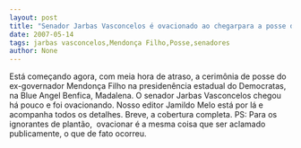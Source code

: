 ```yaml
---
layout: post
title: "Senador Jarbas Vasconcelos é ovacionado ao chegarpara a posse de Mendonça Filho "
date: 2007-05-14
tags: jarbas vasconcelos,Mendonça Filho,Posse,senadores
author: None
---
```

Est&aacute; come&ccedil;ando agora, com meia hora de atraso,&nbsp;a cerim&ocirc;nia de posse do ex-governador Mendon&ccedil;a Filho na presiden&ecirc;ncia estadual do Democratas, na Blue Angel Benfica, Madalena.
O senador Jarbas Vasconcelos chegou h&aacute; pouco e foi ovacionando.
Nosso editor Jamildo Melo est&aacute; por l&aacute; e acompanha todos os detalhes. Breve, a cobertura completa.
PS: Para os ignorantes de plant&atilde;o,&nbsp; ovacionar &eacute; a mesma coisa que ser aclamado publicamente, o que de fato ocorreu. 